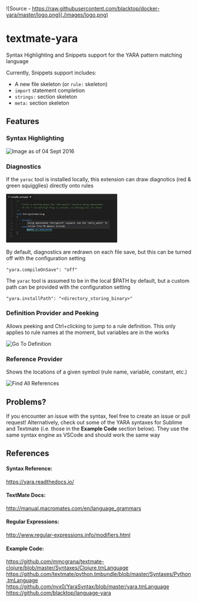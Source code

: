 ![Source - https://raw.githubusercontent.com/blacktop/docker-yara/master/logo.png](./images/logo.png)

# textmate-yara
Syntax Highlighting and Snippets support for the YARA pattern matching language

Currently, Snippets support includes:
* A new file skeleton (or `rule:` skeleton)
* `import` statement completion
* `strings:` section skeleton
* `meta:` section skeleton

## Features

### Syntax Highlighting
<img src="./images/04092016.PNG" width=40% alt="Image as of 04 Sept 2016">

### Diagnostics
If the `yarac` tool is installed locally, this extension can draw diagnotics (red & green squigglies) directly onto rules

<img src="./images/diagnostic_warn.PNG" width="60%" alt="Diagnostics">

By default, diagnostics are redrawn on each file save, but this can be turned off with the configuration setting
```
"yara.compileOnSave": "off"
```

The `yarac` tool is assumed to be in the local $PATH by default, but a custom path can be provided with the configuration setting
```
"yara.installPath": "<directory_storing_binary>"
```

### Definition Provider and Peeking
Allows peeking and Ctrl+clicking to jump to a rule definition.
This only applies to rule names at the moment, but variables are in the works

<img src="./images/peek_rules.PNG" width="60%" alt="Go To Definition">

### Reference Provider
Shows the locations of a given symbol (rule name, variable, constant, etc.)

<img src="./images/references.PNG" width="60%" alt="Find All References">

## Problems?
If you encounter an issue with the syntax, feel free to create an issue or pull request!
Alternatively, check out some of the YARA syntaxes for Sublime and Textmate (i.e. those in the <b>Example Code</b> section below).
They use the same syntax engine as VSCode and should work the same way

## References
#### Syntax Reference:<br>
https://yara.readthedocs.io/

#### TextMate Docs:<br>
http://manual.macromates.com/en/language_grammars

#### Regular Expressions:<br>
http://www.regular-expressions.info/modifiers.html

#### Example Code:<br>
https://github.com/mmcgrana/textmate-clojure/blob/master/Syntaxes/Clojure.tmLanguage <br>
https://github.com/textmate/python.tmbundle/blob/master/Syntaxes/Python.tmLanguage <br>
https://github.com/nyx0/YaraSyntax/blob/master/yara.tmLanguage <br>
https://github.com/blacktop/language-yara